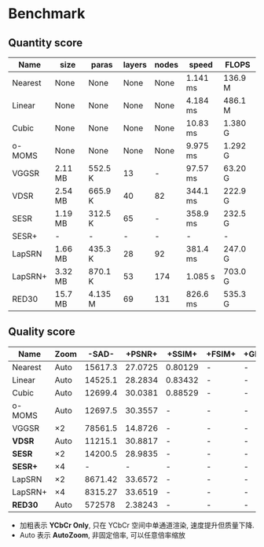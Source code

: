 # Benchmark

## Quantity score

Name|size|paras|layers|nodes|speed|FLOPS|
----|----|-----|------|-----|-----|-----|
Nearest|None|None|None|None|1.141 ms|136.9 M
Linear|None|None|None|None|4.184 ms|486.1 M
Cubic|None|None|None|None|10.83 ms|1.380 G
o-MOMS|None|None|None|None|9.975 ms|1.292 G
VGGSR|2.11 MB|552.5 K|13|-|97.57 ms|63.20 G
VDSR|2.54 MB|665.9 K|40|82|344.1 ms|222.9 G
SESR|1.19 MB|312.5 K|65|-|358.9 ms|232.5 G
SESR+|-|-|-|-|-|-
LapSRN|1.66 MB|435.3 K|28|92|381.4 ms|247.0 G
LapSRN+|3.32 MB|870.1 K|53|174|1.085 s|703.0 G
RED30|15.7 MB|4.135 M|69|131|826.6 ms|535.3 G

## Quality score

Name|Zoom|-SAD-|+PSNR+|+SSIM+|+FSIM+|+GMSD+
----|----|-----|------|------|------|------|
Nearest|Auto|15617.3|27.0725|0.80129|-|-
Linear|Auto|14525.1|28.2834|0.83432|-|-
Cubic|Auto|12699.4|30.0381|0.88529|-|-
o-MOMS|Auto|12697.5|30.3557|-|-|-
VGGSR|×2|78561.5|14.8726|-|-|-
**VDSR**|Auto|11215.1|30.8817|-|-|-
**SESR**|×2|14200.5|28.9835|-|-|-
**SESR+**|×4|-|-|-|-|-
LapSRN|×2|8671.42|33.6572|-|-|-
LapSRN+|×4|8315.27|33.6519|-|-|-
**RED30**|Auto|572578|2.38243|-|-|-

- 加粗表示 **YCbCr Only**, 只在 YCbCr 空间中单通道渲染, 速度提升但质量下降.
- Auto 表示 **AutoZoom**, 非固定倍率, 可以任意倍率缩放